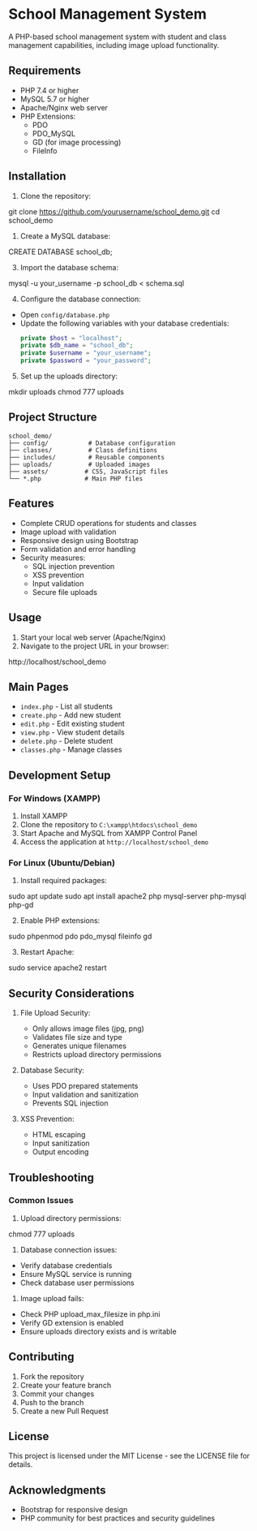 # School Management System

A PHP-based school management system with student and class management capabilities, including image upload functionality.

## Requirements

- PHP 7.4 or higher
- MySQL 5.7 or higher
- Apache/Nginx web server
- PHP Extensions:
  - PDO
  - PDO_MySQL
  - GD (for image processing)
  - FileInfo

## Installation

1. Clone the repository:
   
git clone https://github.com/yourusername/school_demo.git
cd school_demo

1. Create a MySQL database:

CREATE DATABASE school_db;

3. Import the database schema:

mysql -u your_username -p school_db < schema.sql

4. Configure the database connection:
- Open `config/database.php`
- Update the following variables with your database credentials:
  ```php
  private $host = "localhost";
  private $db_name = "school_db";
  private $username = "your_username";
  private $password = "your_password";

5. Set up the uploads directory:

mkdir uploads
chmod 777 uploads


## Project Structure

```
school_demo/
├── config/           # Database configuration
├── classes/          # Class definitions
├── includes/         # Reusable components
├── uploads/          # Uploaded images
├── assets/          # CSS, JavaScript files
└── *.php            # Main PHP files
```

## Features

- Complete CRUD operations for students and classes
- Image upload with validation
- Responsive design using Bootstrap
- Form validation and error handling
- Security measures:
  - SQL injection prevention
  - XSS prevention
  - Input validation
  - Secure file uploads

## Usage

1. Start your local web server (Apache/Nginx)
2. Navigate to the project URL in your browser:

http://localhost/school_demo

## Main Pages

- `index.php` - List all students
- `create.php` - Add new student
- `edit.php` - Edit existing student
- `view.php` - View student details
- `delete.php` - Delete student
- `classes.php` - Manage classes

## Development Setup

### For Windows (XAMPP)

1. Install XAMPP
2. Clone the repository to `C:\xampp\htdocs\school_demo`
3. Start Apache and MySQL from XAMPP Control Panel
4. Access the application at `http://localhost/school_demo`

### For Linux (Ubuntu/Debian)

1. Install required packages:

sudo apt update
sudo apt install apache2 php mysql-server php-mysql php-gd

2. Enable PHP extensions:

sudo phpenmod pdo pdo_mysql fileinfo gd

3. Restart Apache:

sudo service apache2 restart

## Security Considerations

1. File Upload Security:
   - Only allows image files (jpg, png)
   - Validates file size and type
   - Generates unique filenames
   - Restricts upload directory permissions

2. Database Security:
   - Uses PDO prepared statements
   - Input validation and sanitization
   - Prevents SQL injection

3. XSS Prevention:
   - HTML escaping
   - Input sanitization
   - Output encoding

## Troubleshooting

### Common Issues

1. Upload directory permissions:
   
chmod 777 uploads

1. Database connection issues:
- Verify database credentials
- Ensure MySQL service is running
- Check database user permissions

1. Image upload fails:
- Check PHP upload_max_filesize in php.ini
- Verify GD extension is enabled
- Ensure uploads directory exists and is writable

## Contributing

1. Fork the repository
2. Create your feature branch
3. Commit your changes
4. Push to the branch
5. Create a new Pull Request

## License

This project is licensed under the MIT License - see the LICENSE file for details.

## Acknowledgments

- Bootstrap for responsive design
- PHP community for best practices and security guidelines